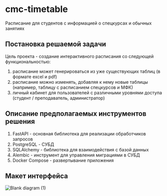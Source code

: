 # cmc-timetable
Расписание для студентов с информацией о спецкурсах и обычных занятиях

## Постановка решаемой задачи
Цель проекта - создание интерактивного расписания со следующей функциональностью:
1. расписание может генерироваться из уже существующих таблиц (в формате excel и pdf)
2. расписание можно изменять, добавляя к нему новые таблицы (например, таблицу с расписанием спецкурсов и МФК)
3. личный кабинет для пользователей с различными уровнями доступа (студент / преподаватель, администратор)

## Описание предполагаемых инструментов решения
1. FastAPI - основная библиотека для реализации обработчиков запросов
2. PostgreSQL - СУБД
3. SQLAlchemy - библиотека для взаимодействия с базой данных
4. Alembic - инструмент для управления миграциями в СУБД
5. Docker Compose - развертывание приложения

## Макет интерфейса
![Blank diagram (1)](https://github.com/ann2303/cmc-timetable/assets/93032454/c6ebc4b3-d9fa-4922-adef-361474b3c0d5)


